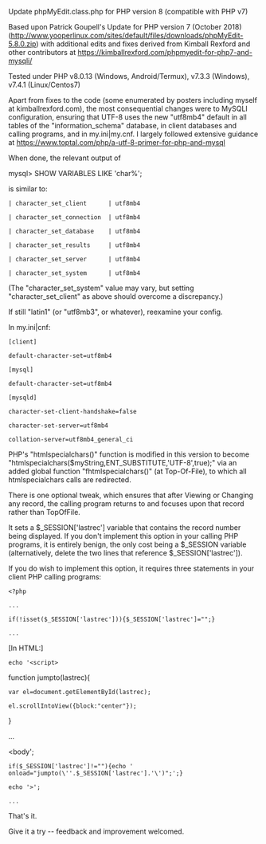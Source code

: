 Update phpMyEdit.class.php for PHP version 8 (compatible with PHP v7)

Based upon Patrick Goupell's Update for PHP version 7 (October 2018)
  (http://www.yooperlinux.com/sites/default/files/downloads/phpMyEdit-5.8.0.zip)
  with additional edits and fixes derived from Kimball Rexford and other
  contributors at https://kimballrexford.com/phpmyedit-for-php7-and-mysqli/

Tested under PHP v8.0.13 (Windows, Android/Termux), v7.3.3 (Windows), v7.4.1 (Linux/Centos7) 

Apart from fixes to the code (some enumerated by posters including myself at kimballrexford.com), the most consequential changes were to MySQLI configuration, ensuring that UTF-8 uses the new "utf8mb4" default in all tables of the "information_schema" database, in client databases and calling programs, and in my.ini|my.cnf.  I largely followed extensive guidance at https://www.toptal.com/php/a-utf-8-primer-for-php-and-mysql

When done, the relevant output of

  mysql> SHOW VARIABLES LIKE 'char%';

is similar to:

	| character_set_client		| utf8mb4

	| character_set_connection	| utf8mb4

	| character_set_database	| utf8mb4

	| character_set_results		| utf8mb4

	| character_set_server		| utf8mb4

	| character_set_system		| utf8mb4

(The "character_set_system" value may vary, but setting "character_set_client" as above should overcome a discrepancy.)

If still "latin1" (or "utf8mb3", or whatever), reexamine your config.

In my.ini|cnf:

	[client]

	default-character-set=utf8mb4

	[mysql]

	default-character-set=utf8mb4

	[mysqld]

	character-set-client-handshake=false

	character-set-server=utf8mb4

	collation-server=utf8mb4_general_ci

PHP's "htmlspecialchars()" function is modified in this version to become "htmlspecialchars($myString,ENT_SUBSTITUTE,'UTF-8',true);" via an added global function "fhtmlspecialchars()" (at Top-Of-File), to which all htmlspecialchars calls are redirected.

There is one optional tweak, which ensures that after Viewing or Changing any record, the calling program returns to and focuses upon that record rather than TopOfFile.

It sets a $_SESSION['lastrec'] variable that contains the record number being displayed. If you don't implement this option in your calling PHP programs, it is entirely benign, the only cost being a $_SESSION variable (alternatively, delete the two lines that reference $_SESSION['lastrec']).

If you do wish to implement this option, it requires three statements in your client PHP calling programs:

	<?php

	...

	if(!isset($_SESSION['lastrec'])){$_SESSION['lastrec']="";}

	...

[In HTML:]

	echo '<script>

function jumpto(lastrec){

	var el=document.getElementById(lastrec);

	el.scrollIntoView({block:"center"});

}

</script>

...

</head>

<body';

	if($_SESSION['lastrec']!=""){echo ' onload="jumpto(\''.$_SESSION['lastrec'].'\')";';}

	echo '>';

	...

That's it.

Give it a try -- feedback and improvement welcomed.

